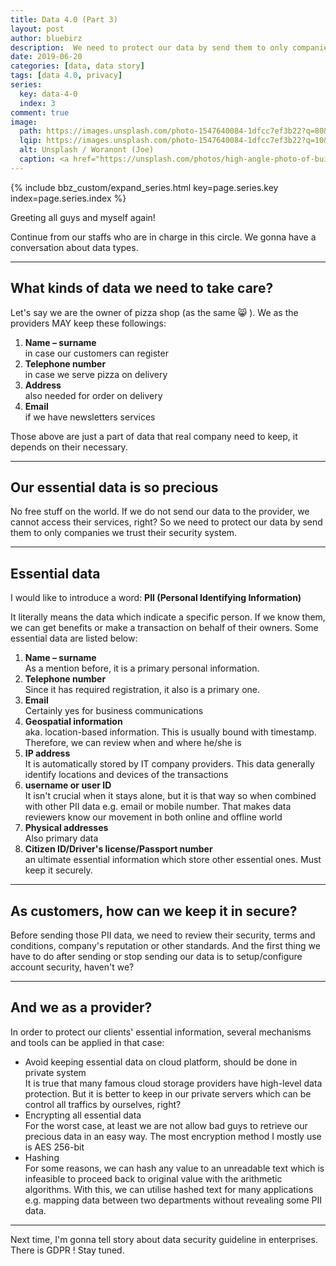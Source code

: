 ```yaml
---
title: Data 4.0 (Part 3)
layout: post
author: bluebirz
description:  We need to protect our data by send them to only companies we trust their security system.
date: 2019-06-20
categories: [data, data story]
tags: [data 4.0, privacy]
series:
  key: data-4-0
  index: 3
comment: true
image: 
  path: https://images.unsplash.com/photo-1547640084-1dfcc7ef3b22?q=80&w=1118&auto=format&fit=crop&ixlib=rb-4.0.3&ixid=M3wxMjA3fDB8MHxwaG90by1wYWdlfHx8fGVufDB8fHx8fA%3D%3D
  lqip: https://images.unsplash.com/photo-1547640084-1dfcc7ef3b22?q=10&w=1118&auto=format&fit=crop&ixlib=rb-4.0.3&ixid=M3wxMjA3fDB8MHxwaG90by1wYWdlfHx8fGVufDB8fHx8fA%3D%3D
  alt: Unsplash / Woranont (Joe)
  caption: <a href="https://unsplash.com/photos/high-angle-photo-of-buildings-BvNNxnzds4U">Unsplash / Waranont (Joe)</a>
---
```


{% include bbz_custom/expand_series.html key=page.series.key index=page.series.index %}

Greeting all guys and myself again!

Continue from our staffs who are in charge in this circle. We gonna have a conversation about data types.

---

## What kinds of data we need to take care?

Let's say we are the owner of pizza shop (as the same 😸 ). We as the providers MAY keep these followings:

1. **Name – surname**  
  in case our customers can register
1. **Telephone number**  
  in case we serve pizza on delivery
1. **Address**  
  also needed for order on delivery
1. **Email**  
  if we have newsletters services

Those above are just a part of data that real company need to keep, it depends on their necessary.

---

## Our essential data is so precious

No free stuff on the world. If we do not send our data to the provider, we cannot access their services, right? So we need to protect our data by send them to only companies we trust their security system.

---

## Essential data

I would like to introduce a word: **PII (Personal Identifying Information)**

It literally means the data which indicate a specific person. If we know them, we can get benefits or make a transaction on behalf of their owners. Some essential data are listed below:

1. **Name – surname**  
  As a mention before, it is a primary personal information.
1. **Telephone number**  
  Since it has required registration, it also is a primary one.
1. **Email**  
  Certainly yes for business communications
1. **Geospatial information**  
  aka. location-based information. This is usually bound with timestamp. Therefore, we can review when and where he/she is
1. **IP address**  
  It is automatically stored by IT company providers. This data generally identify locations and devices of the transactions
1. **username or user ID**  
  It isn't crucial when it stays alone, but it is that way so when combined with other PII data e.g. email or mobile number. That makes data reviewers know our movement in both online and offline world
1. **Physical addresses**  
  Also primary data
1. **Citizen ID/Driver's license/Passport number**  
  an ultimate essential information which store other essential ones. Must keep it securely.

---

## As customers, how can we keep it in secure?

Before sending those PII data, we need to review their security, terms and conditions, company's reputation or other standards. And the first thing we have to do after sending or stop sending our data is to setup/configure account security, haven't we?

---

## And we as a provider?

In order to protect our clients' essential information, several mechanisms and tools can be applied in that case:

- Avoid keeping essential data on cloud platform, should be done in private system  
  It is true that many famous cloud storage providers have high-level data protection. But it is better to keep in our private servers which can be control all traffics by ourselves, right?
- Encrypting all essential data  
  For the worst case, at least we are not allow bad guys to retrieve our precious data in an easy way. The most encryption method I mostly use is AES 256-bit
- Hashing  
  For some reasons, we can hash any value to an unreadable text which is infeasible to proceed back to original value with the arithmetic algorithms. With this, we can utilise hashed text for many applications e.g. mapping data between two departments without revealing some PII data.

---

Next time, I'm gonna tell story about data security guideline in enterprises. There is GDPR ! Stay tuned.
